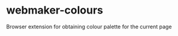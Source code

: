 webmaker-colours
================

Browser extension for obtaining colour palette for the current page
